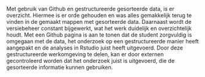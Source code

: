 Met gebruik van Github en gestructureerde gesorteerde data, is er overzicht. Hiermee is er orde gehouden en was alles gemakkelijk terug te vinden in de gemaakt mappen met gesorteerde data. Daarnaast wordt de versiebeheer constant bijgewerkt, wat het werk duidelijk en overzichtelijk houdt. Met een Github pagina is aan te tonen dat de student zorgvuldig is omgegaan met de data, het onderzoek op een gestructureerde manier heeft aangepakt en de analyses in Rstudio juist heeft uitgevoerd. Door deze gestructureerde werkomgeving te delen, kan er door externen gecontroleerd worden dat het onderzoek juist is uitgevoerd, die de gesorteerde informatie kunnen gebruiken. 






